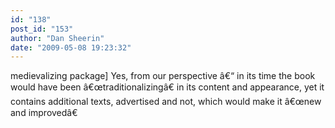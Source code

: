 ```yaml
---
id: "138"
post_id: "153"
author: "Dan Sheerin"
date: "2009-05-08 19:23:32"
---
```

medievalizing package] Yes, from our perspective â€“ in its time the book would have been â€œtraditionalizingâ€ in its content and appearance, yet it contains additional texts, advertised and not, which would make it â€œnew and improvedâ€
